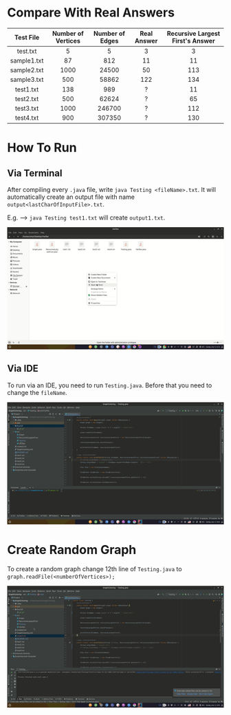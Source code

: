 # Compare With Real Answers

|  Test File  | Number of Vertices | Number of Edges | Real Answer | Recursive Largest First's Answer |
|:-----------:|:------------------:|:---------------:|:-----------:|:--------------------------------:|
|  test.txt   |         5          |        5        |      3      |                3                 |
| sample1.txt |         87         |       812       |     11      |                11                |
| sample2.txt |        1000        |      24500      |     50      |               113                |
| sample3.txt |        500         |      58862      |     122     |               134                |
|  test1.txt  |        138         |       989       |      ?      |                11                |
|  test2.txt  |        500         |      62624      |      ?      |                65                |
|  test3.txt  |        1000        |     246700      |      ?      |               112                |
|  test4.txt  |        900         |     307350      |      ?      |               130                |

# How To Run

## Via Terminal
After compiling every ```.java``` file, write ```java Testing <fileName>.txt```. It will automatically create an output file with name ```output<lastCharOfInputFile>.txt```.

E.g. --> ```java Testing test1.txt``` will create ```output1.txt```. 

![](RunGif/gif1.gif)

## Via IDE

To run via an IDE, you need to run ```Testing.java```. Before that you need to change the ```fileName```.

![](RunGif/gif2.gif)



# Create Random Graph

To create a random graph change 12th line of ```Testing.java``` to ```graph.readFile(<numberOfVertices>);```

![](RunGif/gif3.gif)
